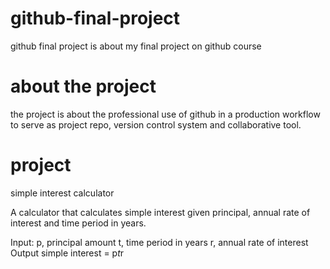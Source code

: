 # github-final-project
github final project is about my final project on github course

# about the project
the project is about the professional use of github in a production workflow to serve as project repo, version control system and collaborative tool.

# project 
simple interest calculator

A calculator that calculates simple interest given principal, annual rate of interest and time period in years.

Input:
   p, principal amount
   t, time period in years
   r, annual rate of interest
Output
   simple interest = p*t*r

